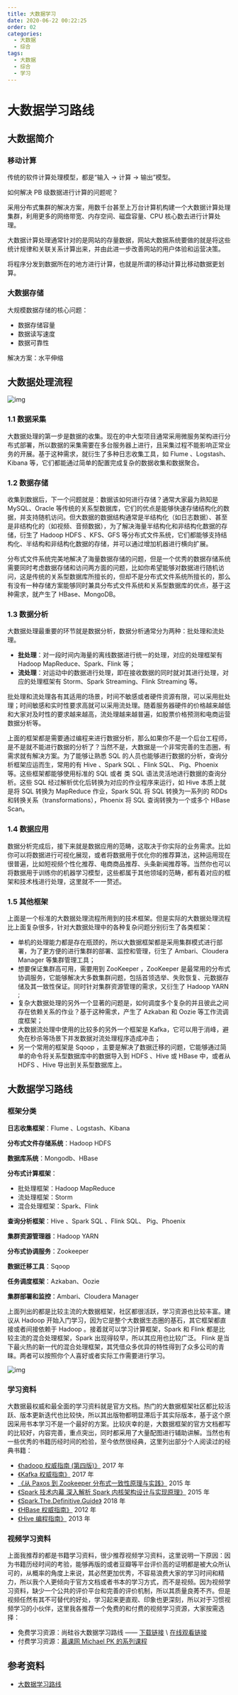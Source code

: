 ```yaml
---
title: 大数据学习
date: 2020-06-22 00:22:25
order: 02
categories:
  - 大数据
  - 综合
tags:
  - 大数据
  - 综合
  - 学习
---
```


# 大数据学习路线

## 大数据简介

### 移动计算

传统的软件计算处理模型，都是“输入 -> 计算 -> 输出”模型。

如何解决 PB 级数据进行计算的问题呢？

采用分布式集群的解决方案，用数千台甚至上万台计算机构建一个大数据计算处理集群，利用更多的网络带宽、内存空间、磁盘容量、CPU 核心数去进行计算处理。

大数据计算处理通常针对的是网站的存量数据，网站大数据系统要做的就是将这些统计规律和关联关系计算出来，并由此进一步改善网站的用户体验和运营决策。

将程序分发到数据所在的地方进行计算，也就是所谓的移动计算比移动数据更划算。

### 大数据存储

大规模数据存储的核心问题：

- 数据存储容量
- 数据读写速度
- 数据可靠性

解决方案：水平伸缩

## 大数据处理流程

![img](https://raw.githubusercontent.com/dunwu/images/dev/snap/20220217114216.png)

### 1.1 数据采集

大数据处理的第一步是数据的收集。现在的中大型项目通常采用微服务架构进行分布式部署，所以数据的采集需要在多台服务器上进行，且采集过程不能影响正常业务的开展。基于这种需求，就衍生了多种日志收集工具，如 Flume 、Logstash、Kibana 等，它们都能通过简单的配置完成复杂的数据收集和数据聚合。

### 1.2 数据存储

收集到数据后，下一个问题就是：数据该如何进行存储？通常大家最为熟知是 MySQL、Oracle 等传统的关系型数据库，它们的优点是能够快速存储结构化的数据，并支持随机访问。但大数据的数据结构通常是半结构化（如日志数据）、甚至是非结构化的（如视频、音频数据），为了解决海量半结构化和非结构化数据的存储，衍生了 Hadoop HDFS 、KFS、GFS 等分布式文件系统，它们都能够支持结构化、半结构和非结构化数据的存储，并可以通过增加机器进行横向扩展。

分布式文件系统完美地解决了海量数据存储的问题，但是一个优秀的数据存储系统需要同时考虑数据存储和访问两方面的问题，比如你希望能够对数据进行随机访问，这是传统的关系型数据库所擅长的，但却不是分布式文件系统所擅长的，那么有没有一种存储方案能够同时兼具分布式文件系统和关系型数据库的优点，基于这种需求，就产生了 HBase、MongoDB。

### 1.3 数据分析

大数据处理最重要的环节就是数据分析，数据分析通常分为两种：批处理和流处理。

- **批处理**：对一段时间内海量的离线数据进行统一的处理，对应的处理框架有 Hadoop MapReduce、Spark、Flink 等；
- **流处理**：对运动中的数据进行处理，即在接收数据的同时就对其进行处理，对应的处理框架有 Storm、Spark Streaming、Flink Streaming 等。

批处理和流处理各有其适用的场景，时间不敏感或者硬件资源有限，可以采用批处理；时间敏感和实时性要求高就可以采用流处理。随着服务器硬件的价格越来越低和大家对及时性的要求越来越高，流处理越来越普遍，如股票价格预测和电商运营数据分析等。

上面的框架都是需要通过编程来进行数据分析，那么如果你不是一个后台工程师，是不是就不能进行数据的分析了？当然不是，大数据是一个非常完善的生态圈，有需求就有解决方案。为了能够让熟悉 SQL 的人员也能够进行数据的分析，查询分析框架应运而生，常用的有 Hive 、Spark SQL 、Flink SQL、 Pig、Phoenix 等。这些框架都能够使用标准的 SQL 或者 类 SQL 语法灵活地进行数据的查询分析。这些 SQL 经过解析优化后转换为对应的作业程序来运行，如 Hive 本质上就是将 SQL 转换为 MapReduce 作业，Spark SQL 将 SQL 转换为一系列的 RDDs 和转换关系（transformations），Phoenix 将 SQL 查询转换为一个或多个 HBase Scan。

### 1.4 数据应用

数据分析完成后，接下来就是数据应用的范畴，这取决于你实际的业务需求。比如你可以将数据进行可视化展现，或者将数据用于优化你的推荐算法，这种运用现在很普遍，比如短视频个性化推荐、电商商品推荐、头条新闻推荐等。当然你也可以将数据用于训练你的机器学习模型，这些都属于其他领域的范畴，都有着对应的框架和技术栈进行处理，这里就不一一赘述。

### 1.5 其他框架

上面是一个标准的大数据处理流程所用到的技术框架。但是实际的大数据处理流程比上面复杂很多，针对大数据处理中的各种复杂问题分别衍生了各类框架：

- 单机的处理能力都是存在瓶颈的，所以大数据框架都是采用集群模式进行部署，为了更方便的进行集群的部署、监控和管理，衍生了 Ambari、Cloudera Manager 等集群管理工具；
- 想要保证集群高可用，需要用到 ZooKeeper ，ZooKeeper 是最常用的分布式协调服务，它能够解决大多数集群问题，包括首领选举、失败恢复、元数据存储及其一致性保证。同时针对集群资源管理的需求，又衍生了 Hadoop YARN ;
- 复杂大数据处理的另外一个显著的问题是，如何调度多个复杂的并且彼此之间存在依赖关系的作业？基于这种需求，产生了 Azkaban 和 Oozie 等工作流调度框架；
- 大数据流处理中使用的比较多的另外一个框架是 Kafka，它可以用于消峰，避免在秒杀等场景下并发数据对流处理程序造成冲击；
- 另一个常用的框架是 Sqoop ，主要是解决了数据迁移的问题，它能够通过简单的命令将关系型数据库中的数据导入到 HDFS 、Hive 或 HBase 中，或者从 HDFS 、Hive 导出到关系型数据库上。

## 大数据学习路线

### 框架分类

**日志收集框架**：Flume 、Logstash、Kibana

**分布式文件存储系统**：Hadoop HDFS

**数据库系统**：Mongodb、HBase

**分布式计算框架**：

- 批处理框架：Hadoop MapReduce
- 流处理框架：Storm
- 混合处理框架：Spark、Flink

**查询分析框架**：Hive 、Spark SQL 、Flink SQL、 Pig、Phoenix

**集群资源管理器**：Hadoop YARN

**分布式协调服务**：Zookeeper

**数据迁移工具**：Sqoop

**任务调度框架**：Azkaban、Oozie

**集群部署和监控**：Ambari、Cloudera Manager

上面列出的都是比较主流的大数据框架，社区都很活跃，学习资源也比较丰富。建议从 Hadoop 开始入门学习，因为它是整个大数据生态圈的基石，其它框架都直接或者间接依赖于 Hadoop 。接着就可以学习计算框架，Spark 和 Flink 都是比较主流的混合处理框架，Spark 出现得较早，所以其应用也比较广泛。 Flink 是当下最火热的新一代的混合处理框架，其凭借众多优异的特性得到了众多公司的青睐。两者可以按照你个人喜好或者实际工作需要进行学习。

![img](https://raw.githubusercontent.com/dunwu/images/dev/snap/20200601160917.png)

### 学习资料

大数据最权威和最全面的学习资料就是官方文档。热门的大数据框架社区都比较活跃、版本更新迭代也比较快，所以其出版物都明显滞后于其实际版本，基于这个原因采用书本学习不是一个最好的方案。比较庆幸的是，大数据框架的官方文档都写的比较好，内容完善，重点突出，同时都采用了大量配图进行辅助讲解。当然也有一些优秀的书籍历经时间的检验，至今依然很经典，这里列出部分个人阅读过的经典书籍：

- [《hadoop 权威指南 (第四版)》](https://book.douban.com/subject/27115351/) 2017 年
- [《Kafka 权威指南》](https://item.jd.com/12270295.html) 2017 年
- [《从 Paxos 到 Zookeeper 分布式一致性原理与实践》](https://item.jd.com/11622772.html) 2015 年
- [《Spark 技术内幕 深入解析 Spark 内核架构设计与实现原理》](https://book.douban.com/subject/26649141/) 2015 年
- [《Spark.The.Definitive.Guide》](https://book.douban.com/subject/27035127/) 2018 年
- [《HBase 权威指南》](https://book.douban.com/subject/10748460/) 2012 年
- [《Hive 编程指南》](https://book.douban.com/subject/25791255/) 2013 年

### 视频学习资料

上面我推荐的都是书籍学习资料，很少推荐视频学习资料，这里说明一下原因：因为书籍历经时间的考验，能够再版的或者豆瓣等平台评价高的证明都是被大众所认可的，从概率的角度上来说，其必然更加优秀，不容易浪费大家的学习时间和精力，所以我个人更倾向于官方文档或者书本的学习方式，而不是视频。因为视频学习资料，缺少一个公共的评价平台和完善的评价机制，所以其质量良莠不齐。但是视频任然有其不可替代的好处，学习起来更直观、印象也更深刻，所以对于习惯视频学习的小伙伴，这里我各推荐一个免费的和付费的视频学习资源，大家按需选择：

- 免费学习资源：尚硅谷大数据学习路线 —— [下载链接](http://www.atguigu.com/bigdata_video.shtml#bigdata) \ [在线观看链接](https://space.bilibili.com/302417610/)
- 付费学习资源：[慕课网 Michael PK 的系列课程](https://www.imooc.com/t/2781843)

## 参考资料

- [大数据学习路线](https://github.com/heibaiying/BigData-Notes/blob/master/notes/%E5%A4%A7%E6%95%B0%E6%8D%AE%E5%AD%A6%E4%B9%A0%E8%B7%AF%E7%BA%BF.md)